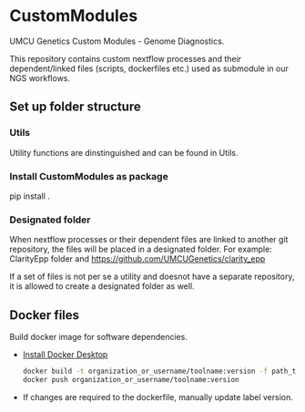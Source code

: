 # CustomModules
UMCU Genetics Custom Modules - Genome Diagnostics.

This repository contains custom nextflow processes and their dependent/linked files (scripts, dockerfiles etc.) used as submodule in our NGS workflows.

## Set up folder structure
### Utils
Utility functions are dinstinguished and can be found in Utils.

### Install CustomModules as package
pip install .

### Designated folder
When nextflow processes or their dependent files are linked to another git repository,
the files will be placed in a designated folder. For example:
ClarityEpp folder and https://github.com/UMCUGenetics/clarity_epp

If a set of files is not per se a utility and doesnot have a separate repository, it is allowed to create a designated folder as well.

## Docker files
Build docker image for software dependencies.
- [Install Docker Desktop](https://docs.docker.com/desktop/mac/apple-silicon/)
    ```bash
    docker build -t organization_or_username/toolname:version -f path_to_dockerfile
    docker push organization_or_username/toolname:version
    ```
- If changes are required to the dockerfile, manually update label version.
